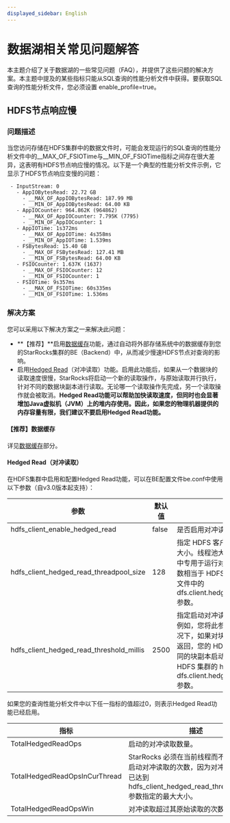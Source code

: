 ```yaml
---
displayed_sidebar: English
---
```


# 数据湖相关常见问题解答

本主题介绍了关于数据湖的一些常见问题（FAQ），并提供了这些问题的解决方案。本主题中提及的某些指标只能从SQL查询的性能分析文件中获得。要获取SQL查询的性能分析文件，您必须设置 enable_profile=true。

## HDFS节点响应慢

### 问题描述

当您访问存储在HDFS集群中的数据文件时，可能会发现运行的SQL查询的性能分析文件中的__MAX_OF_FSIOTime与__MIN_OF_FSIOTime指标之间存在很大差异，这表明有HDFS节点响应慢的情况。以下是一个典型的性能分析文件示例，它显示了HDFS节点响应变慢的问题：

```plaintext
 - InputStream: 0
   - AppIOBytesRead: 22.72 GB
     - __MAX_OF_AppIOBytesRead: 187.99 MB
     - __MIN_OF_AppIOBytesRead: 64.00 KB
   - AppIOCounter: 964.862K (964862)
     - __MAX_OF_AppIOCounter: 7.795K (7795)
     - __MIN_OF_AppIOCounter: 1
   - AppIOTime: 1s372ms
     - __MAX_OF_AppIOTime: 4s358ms
     - __MIN_OF_AppIOTime: 1.539ms
   - FSBytesRead: 15.40 GB
     - __MAX_OF_FSBytesRead: 127.41 MB
     - __MIN_OF_FSBytesRead: 64.00 KB
   - FSIOCounter: 1.637K (1637)
     - __MAX_OF_FSIOCounter: 12
     - __MIN_OF_FSIOCounter: 1
   - FSIOTime: 9s357ms
     - __MAX_OF_FSIOTime: 60s335ms
     - __MIN_OF_FSIOTime: 1.536ms
```

### 解决方案

您可以采用以下解决方案之一来解决此问题：

- **【推荐】**启用[数据缓存](../data_source/data_cache.md)功能，通过自动将外部存储系统中的数据缓存到您的StarRocks集群的BE（Backend）中，从而减少慢速HDFS节点对查询的影响。
- 启用[Hedged Read](https://hadoop.apache.org/docs/r2.8.3/hadoop-project-dist/hadoop-common/release/2.4.0/RELEASENOTES.2.4.0.html)（对冲读取）功能。启用此功能后，如果从一个数据块的读取速度很慢，StarRocks将启动一个新的读取操作，与原始读取并行执行，针对不同的数据块副本进行读取。无论哪一个读取操作先完成，另一个读取操作就会被取消。**Hedged Read功能可以帮助加快读取速度，但同时也会显著增加Java虚拟机（JVM）上的堆内存使用。因此，如果您的物理机器提供的内存容量有限，我们建议不要启用Hedged Read功能。**

#### 【推荐】数据缓存

详见[数据缓存](../data_source/data_cache.md)部分。

#### Hedged Read（对冲读取）

在HDFS集群中启用和配置Hedged Read功能，可以在BE配置文件be.conf中使用以下参数（自v3.0版本起支持）：

|参数|默认值|说明|
|---|---|---|
|hdfs_client_enable_hedged_read|false|是否启用对冲读功能。|
|hdfs_client_hedged_read_threadpool_size|128|指定 HDFS 客户端上对冲读取线程池的大小。线程池大小限制了 HDFS 客户端中专用于运行对冲读取的线程数量。此参数相当于 HDFS 集群的 hdfs-site.xml 文件中的 dfs.client.hedged.read.threadpool.size 参数。|
|hdfs_client_hedged_read_threshold_millis|2500|指定启动对冲读取之前要等待的毫秒数。例如，您将此参数设置为 30。在这种情况下，如果对块的读取在 30 毫秒内没有返回，您的 HDFS 客户端会立即针对不同的块副本启动对冲读取。此参数相当于 HDFS 集群的 hdfs-site.xml 文件中的 dfs.client.hedged.read.threshold.millis 参数。|

如果您的查询性能分析文件中以下任一指标的值超过0，则表示Hedged Read功能已经启用。

|指标|描述|
|---|---|
|TotalHedgedReadOps|启动的对冲读取数量。|
|TotalHedgedReadOpsInCurThread|StarRocks 必须在当前线程而不是新线程中启动对冲读取的次数，因为对冲读取线程池已达到 hdfs_client_hedged_read_threadpool_size 参数指定的最大大小。|
|TotalHedgedReadOpsWin|对冲读取超过其原始读取的次数。|
